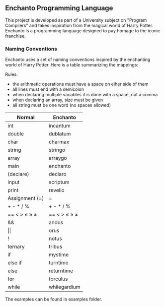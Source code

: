 ## Enchanto Programming Language

This project is developed as part of a University subject on "Program Compilers" and takes inspiration from the magical world of Harry Potter.
Enchanto is a programming language designed to pay homage to the iconic franchise.

### Naming Conventions

Enchanto uses a set of naming conventions inspired by the enchanting world of Harry Potter. Here is a table summarizing the mappings:

Rules:
- the arithmetic operations must have a space on eiher side of them
- all lines must end with a semicolon
- when declaring multiple variables it is done with a space, not a comma
- when declaring an array, size must be given
- all string must be one word (no spaces allowed)

| Normal | Enchanto |
| --- | --- | 
| int | incantum |
| double | dublatum |
| char | charmax | 
| string | stringo |
| array | arraygo | 
| main | enchanto | 
| (declare) | declaro |
| input | scriptum | 
| print | revelio |
| Assignment (=) | = |
| + - * / % | + - * / % | 
| == < > ≤ ≥ ≠ | == < > ≤ ≥ ≠ | 
| && | andus |
| \|\| | orus | 
| ! | notus |
| ternary | tribus |
| if | mystime |
| else if | turntime |
| else | returntime | 
| for | forculus | 
| while | whilegardium | 

The examples can be found in examples folder.